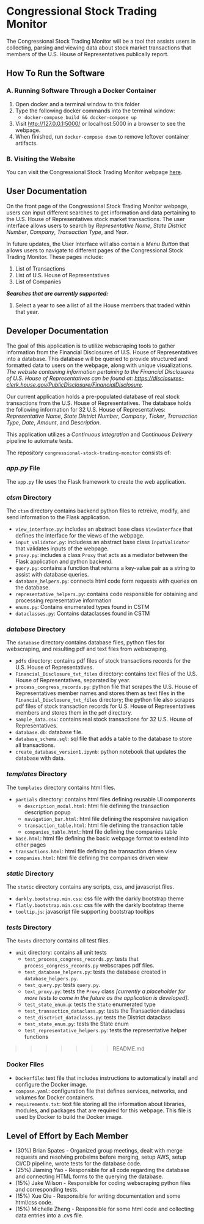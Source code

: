 # Congressional Stock Trading Monitor

The Congressional Stock Trading Monitor will be a tool that assists users in collecting, parsing and viewing data about stock market transactions that members of the U.S. House of Representatives publically report.

## How To Run the Software

### A. Running Software Through a Docker Container

1. Open docker and a terminal window to this folder
2. Type the following docker commands into the terminal window:
    * ```docker-compose build && docker-compose up```
3. Visit http://127.0.0.1:5000/  or localhost:5000 in a browser to see the webpage.
4. When finished, run `docker-compose down` to remove leftover container artifacts.

### B. Visiting the Website

You can visit the Congressional Stock Trading Monitor webpage [here](http://cstm-testing.eba-2jr5ivme.us-east-1.elasticbeanstalk.com/).

## User Documentation

On the front page of the Congressional Stock Trading Monitor webpage, users can input different searches to get information and data pertaining to the U.S. House of Representatives stock market transactions. The user interface allows users to search by *Representative Name*, *State District Number*, *Company*, *Transaction Type*, and *Year*.

In future updates, the User Interface will also contain a *Menu Button* that allows users to navigate to different pages of the Congressional Stock Trading Monitor. These pages include:
1. List of Transactions
2. List of U.S. House of Representatives
3. List of Companies

***Searches that are currently supported:***
1. Select a year to see a list of all the House members that traded within that year.

## Developer Documentation
The goal of this application is to utilize webscraping tools to gather information from the Financial Disclosures of U.S. House of Representatives into a database. This database will be queried to provide structured and formatted data to users on the webpage, along with unique visualizations. *The website containing information pertaining to the Financial Disclosures of U.S. House of Representatives can be found at: https://disclosures-clerk.house.gov/PublicDisclosure/FinancialDisclosure.*

Our current application holds a pre-populated database of real stock transactions from the U.S. House of Representatives. The database holds the following information for 32 U.S. House of Representatives: *Representative Name*, *State District Number*, *Company*, *Ticker*, *Transaction Type*, *Date*, *Amount*, and *Description*.

This application utilizes a *Continuous Integration* and *Continuous Delivery* pipeline to automate tests.  

The repository ```congressional-stock-trading-monitor``` consists of:

### *app.py* File
The ```app.py``` file uses the Flask framework to create the web application.

### *ctsm* Directory
The ```ctsm``` directory contains backend python files to retreive, modify, and send information to the Flask application.
* ```view_interface.py```: includes an abstract base class ```ViewInterface``` that defines the interface for the views of the webpage. 
* ```input_validator.py```: includess an abstract base class ```InputValidator``` that validates inputs of the webpage.
* ```proxy.py```: includes a class ```Proxy``` that acts as a mediator between the Flask application and python backend.
* ```query.py```: contains a function that returns a key-value pair as a string to assist with database queries.
* ```database_helpers.py```: connects html code form requests with queries on the database.
* ```representative_helpers.py```: contains code responsible for obtaining and processing representative information
* ```enums.py```: Contains enumerated types found in CSTM
* ```dataclasses.py```: Contains dataclasses found in CSTM

### *database* Directory
The ```database``` directory contains database files, python files for webscraping, and resulting pdf and text files from webscraping.
* ```pdfs``` directory: contains pdf files of stock transactions records for the U.S. House of Representatives.
* ```Financial_Disclosure_txt_files``` directory: contains text files of the U.S. House of Representatives, separated by year.
* ```process_congress_records.py```: python file that scrapes the U.S. House of Representatives member names and stores them as text files in the ```Financial_Disclosure_txt_files``` directory; the python file also scrapes pdf files of stock transaction records for U.S. House of Representatives members and stores them in the ```pdf``` directory. 
* ```sample_data.csv```: contains real stock transactions for 32 U.S. House of Representatives.
* ```database.db```: database file.
* ```database_schema.sql```: sql file that adds a table to the database to store all transactions.
* ```create_database_version1.ipynb```: python notebook that updates the database with data.

### *templates* Directory
The ```templates``` directory contains html files.
* ```partials``` directory: contains html files defining reusable UI components
    * ```description_modal.html```: html file defining the transaction description popup
    * ```navigation_bar.html```: html file defining the responsive navigation
    * ```transaction_table.html```: html file defining the transaction table
    * ```companies_table.html```: html file defining the companies table
* ```base.html```: html file defining the basic webpage format to extend into other pages
* ```transactions.html```: html file defining the transaction driven view
* ```companies.html```: html file defining the companies driven view

### *static* Directory
The ```static``` directory contains any scripts, css, and javascript files.
* ```darkly.bootstrap.min.css```: css file with the darkly bootstrap theme
* ```flatly.bootstrap.min.css```: css file with the darkly bootstrap theme
* ```tooltip.js```: javascript file supporting bootstrap tooltips

### *tests* Directory
The ```tests``` directory contains all test files.
* ```unit``` directory: contains all unit tests
    * ```test_process_congress_records.py```: tests that ```process_congress_records.py``` webscrapes pdf files.
    * ```test_database_helpers.py```: tests the database created in ```database_helpers.py```.
    * ```test_query.py```:  tests ```query.py```.
    * ```text_proxy.py```: tests the ```Proxy``` class *[currently a placeholder for more tests to come in the future as the application is developed]*.
    * ```test_state_enum.p```: tests the `State` enumerated type
    * ```test_transaction_dataclass.py```: tests the Transaction dataclass
    * ```test_disctrict_dataclasss.py```: tests the District dataclass
    * ```test_state_enum.py```: tests the State enum
    * ```test_representative_helpers.py```: tests the representative helper functions

>>>>>>> README.md

### Docker Files
* ```Dockerfile```: text file that includes instructions to automatically install and configure the Docker image.
* ```compose.yaml```: configuration file that defines services, networks, and volumes for Docker containers.
* ```requirements.txt```: text file storing all the information about libraries, modules, and packages that are required for this webpage. This file is used by Docker to build the Docker image.

## Level of Effort by Each Member
* (30%) Brian Spates - Organized group meetings, dealt with merge requests and resolving probelms before merging, setup AWS, setup CI/CD pipeline, wrote tests for the database code.
* (25%) Jiaming Yao - Responsible for all code regarding the database and connecting HTML forms to the querying the database. 
* (15%) Jake Wilson - Responsible for coding webscraping python files and corresponding tests.
* (15%) Xue Qiu - Responsible for writing documentation and some html/css code.
* (15%) Michelle Zheng - Responsible for some html code and collecting data entries into a .cvs file.
